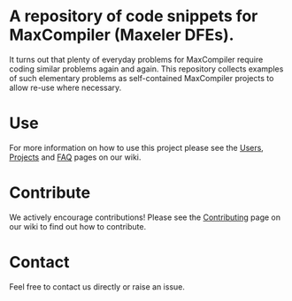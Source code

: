 A repository of code snippets for MaxCompiler (Maxeler DFEs).
==============================================================

It turns out that plenty of everyday problems for MaxCompiler require
coding similar problems again and again. This repository collects
examples of such elementary problems as self-contained MaxCompiler
projects to allow re-use where necessary.

# Use

For more information on how to use this project please see the 
[Users](https://bitbucket.org/burchanie/maxdge-snippets/wiki/Users), 
[Projects](https://bitbucket.org/burchanie/maxdge-snippets/wiki/Projects) and
[FAQ](https://bitbucket.org/burchanie/maxdge-snippets/wiki/FAQ) pages on our wiki.

# Contribute

We actively encourage contributions! Please see the 
[Contributing](https://bitbucket.org/burchanie/maxdge-snippets/wiki/Contributing) 
page on our wiki to find out how to contribute.

# Contact

Feel free to contact us directly or raise an issue.
